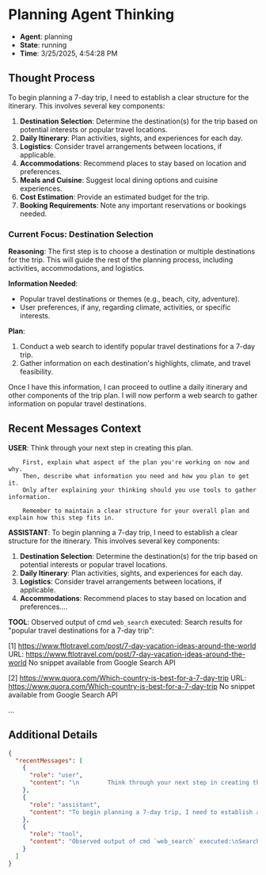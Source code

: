 # Planning Agent Thinking

- **Agent**: planning
- **State**: running
- **Time**: 3/25/2025, 4:54:28 PM

## Thought Process

To begin planning a 7-day trip, I need to establish a clear structure for the itinerary. This involves several key components:

1. **Destination Selection**: Determine the destination(s) for the trip based on potential interests or popular travel locations.
2. **Daily Itinerary**: Plan activities, sights, and experiences for each day.
3. **Logistics**: Consider travel arrangements between locations, if applicable.
4. **Accommodations**: Recommend places to stay based on location and preferences.
5. **Meals and Cuisine**: Suggest local dining options and cuisine experiences.
6. **Cost Estimation**: Provide an estimated budget for the trip.
7. **Booking Requirements**: Note any important reservations or bookings needed.

### Current Focus: Destination Selection

**Reasoning**: The first step is to choose a destination or multiple destinations for the trip. This will guide the rest of the planning process, including activities, accommodations, and logistics.

**Information Needed**:
- Popular travel destinations or themes (e.g., beach, city, adventure).
- User preferences, if any, regarding climate, activities, or specific interests.

**Plan**:
1. Conduct a web search to identify popular travel destinations for a 7-day trip.
2. Gather information on each destination's highlights, climate, and travel feasibility.

Once I have this information, I can proceed to outline a daily itinerary and other components of the trip plan. I will now perform a web search to gather information on popular travel destinations.

## Recent Messages Context

**USER**: 
        Think through your next step in creating this plan.

        First, explain what aspect of the plan you're working on now and why.
        Then, describe what information you need and how you plan to get it.
        Only after explaining your thinking should you use tools to gather information.

        Remember to maintain a clear structure for your overall plan and explain how this step fits in.
        

**ASSISTANT**: To begin planning a 7-day trip, I need to establish a clear structure for the itinerary. This involves several key components:

1. **Destination Selection**: Determine the destination(s) for the trip based on potential interests or popular travel locations.
2. **Daily Itinerary**: Plan activities, sights, and experiences for each day.
3. **Logistics**: Consider travel arrangements between locations, if applicable.
4. **Accommodations**: Recommend places to stay based on location and preferences....

**TOOL**: Observed output of cmd `web_search` executed:
Search results for "popular travel destinations for a 7-day trip":

[1] https://www.ftlotravel.com/post/7-day-vacation-ideas-around-the-world
    URL: https://www.ftlotravel.com/post/7-day-vacation-ideas-around-the-world
    No snippet available from Google Search API

[2] https://www.quora.com/Which-country-is-best-for-a-7-day-trip
    URL: https://www.quora.com/Which-country-is-best-for-a-7-day-trip
    No snippet available from Google Search API

...

## Additional Details

```json
{
  "recentMessages": [
    {
      "role": "user",
      "content": "\n        Think through your next step in creating this plan.\n\n        First, explain what aspect of the plan you're working on now and why.\n        Then, describe what information you need and how you plan to get it.\n        Only after explaining your thinking should you use tools to gather information.\n\n        Remember to maintain a clear structure for your overall plan and explain how this step fits in.\n        "
    },
    {
      "role": "assistant",
      "content": "To begin planning a 7-day trip, I need to establish a clear structure for the itinerary. This involves several key components:\n\n1. **Destination Selection**: Determine the destination(s) for the trip based on potential interests or popular travel locations.\n2. **Daily Itinerary**: Plan activities, sights, and experiences for each day.\n3. **Logistics**: Consider travel arrangements between locations, if applicable.\n4. **Accommodations**: Recommend places to stay based on location and preferences...."
    },
    {
      "role": "tool",
      "content": "Observed output of cmd `web_search` executed:\nSearch results for \"popular travel destinations for a 7-day trip\":\n\n[1] https://www.ftlotravel.com/post/7-day-vacation-ideas-around-the-world\n    URL: https://www.ftlotravel.com/post/7-day-vacation-ideas-around-the-world\n    No snippet available from Google Search API\n\n[2] https://www.quora.com/Which-country-is-best-for-a-7-day-trip\n    URL: https://www.quora.com/Which-country-is-best-for-a-7-day-trip\n    No snippet available from Google Search API\n\n..."
    }
  ]
}
```

